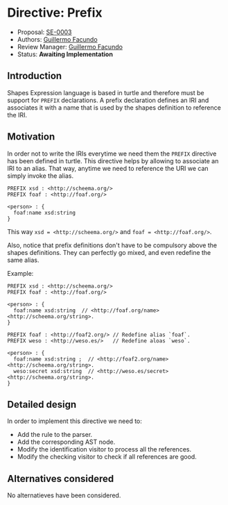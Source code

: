 # Directive: Prefix

* Proposal: [SE-0003](0003-prefix-directive.md)
* Authors: [Guillermo Facundo](https://github.com/thewillt)
* Review Manager: [Guillermo Facundo](https://github.com/thewilly)
* Status: **Awaiting Implementation**

## Introduction

Shapes Expression language is based in turtle and therefore must be support for `PREFIX` declarations. A prefix declaration defines an IRI and associates it with a name that is used by the shapes definition to reference the IRI.

## Motivation

In order not to write the IRIs everytime we need them the `PREFIX` directive has been defined in turtle. This directive helps by allowing to associate an IRI to an alias. That way, anytime we need to reference the URI we can simply invoke the alias.

```shex-lite
PREFIX xsd : <http://scheema.org/>
PREFIX foaf : <http://foaf.org/>

<person> : {
  foaf:name xsd:string
}
```

This way `xsd = <http://scheema.org/>` and `foaf = <http://foaf.org/>`.

Also, notice that prefix definitions don't have to be compulsory above the shapes definitions. They can perfectly go mixed, and even redefine the same alias.

Example:
```shex-lite
PREFIX xsd : <http://scheema.org/>
PREFIX foaf : <http://foaf.org/>

<person> : {
  foaf:name xsd:string  // <http://foaf.org/name> <http://scheema.org/string>.
}

PREFIX foaf : <http://foaf2.org/> // Redefine alias `foaf`.
PREFIX weso : <http://weso.es/>   // Redefine aloas `weso`.

<person> : {
  foaf:name xsd:string ;  // <http://foaf2.org/name> <http://scheema.org/string>.
  weso:secret xsd:string  // <http://weso.es/secret> <http://scheema.org/string>.
}

```


## Detailed design

In order to implement this directive we need to:
* Add the rule to the parser.
* Add the corresponding AST node.
* Modify the identification visitor to process all the references.
* Modify the checking visitor to check if all references are good.

## Alternatives considered

No alternatieves have been considered.
